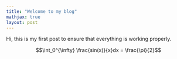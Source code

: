 ```yaml
---
title: "Welcome to my blog"
mathjax: true
layout: post
---
```


Hi, this is my first post to ensure that everything is working properly.

$$\int_0^{\infty} \frac{sin(x)}{x}dx = \frac{\pi}{2}$$
